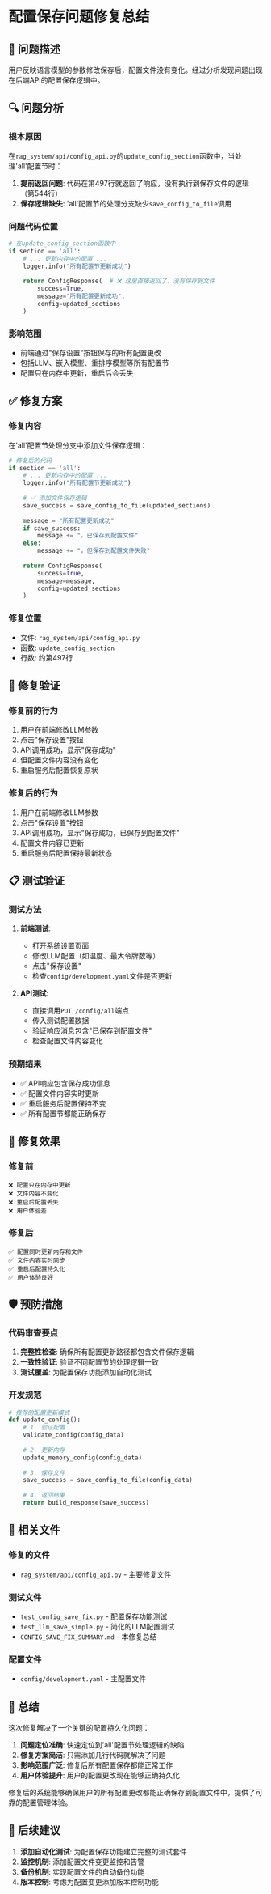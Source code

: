 # 配置保存问题修复总结

## 🐛 问题描述

用户反映语言模型的参数修改保存后，配置文件没有变化。经过分析发现问题出现在后端API的配置保存逻辑中。

## 🔍 问题分析

### 根本原因
在`rag_system/api/config_api.py`的`update_config_section`函数中，当处理'all'配置节时：

1. **提前返回问题**: 代码在第497行就返回了响应，没有执行到保存文件的逻辑（第544行）
2. **保存逻辑缺失**: 'all'配置节的处理分支缺少`save_config_to_file`调用

### 问题代码位置
```python
# 在update_config_section函数中
if section == 'all':
    # ... 更新内存中的配置 ...
    logger.info("所有配置节更新成功")
    
    return ConfigResponse(  # ❌ 这里直接返回了，没有保存到文件
        success=True,
        message="所有配置更新成功",
        config=updated_sections
    )
```

### 影响范围
- 前端通过"保存设置"按钮保存的所有配置更改
- 包括LLM、嵌入模型、重排序模型等所有配置节
- 配置只在内存中更新，重启后会丢失

## ✅ 修复方案

### 修复内容
在'all'配置节处理分支中添加文件保存逻辑：

```python
# 修复后的代码
if section == 'all':
    # ... 更新内存中的配置 ...
    logger.info("所有配置节更新成功")
    
    # ✅ 添加文件保存逻辑
    save_success = save_config_to_file(updated_sections)
    
    message = "所有配置更新成功"
    if save_success:
        message += "，已保存到配置文件"
    else:
        message += "，但保存到配置文件失败"
    
    return ConfigResponse(
        success=True,
        message=message,
        config=updated_sections
    )
```

### 修复位置
- 文件: `rag_system/api/config_api.py`
- 函数: `update_config_section`
- 行数: 约第497行

## 🔧 修复验证

### 修复前的行为
1. 用户在前端修改LLM参数
2. 点击"保存设置"按钮
3. API调用成功，显示"保存成功"
4. 但配置文件内容没有变化
5. 重启服务后配置恢复原状

### 修复后的行为
1. 用户在前端修改LLM参数
2. 点击"保存设置"按钮
3. API调用成功，显示"保存成功，已保存到配置文件"
4. 配置文件内容已更新
5. 重启服务后配置保持最新状态

## 📋 测试验证

### 测试方法
1. **前端测试**:
   - 打开系统设置页面
   - 修改LLM配置（如温度、最大令牌数等）
   - 点击"保存设置"
   - 检查`config/development.yaml`文件是否更新

2. **API测试**:
   - 直接调用`PUT /config/all`端点
   - 传入测试配置数据
   - 验证响应消息包含"已保存到配置文件"
   - 检查配置文件内容变化

### 预期结果
- ✅ API响应包含保存成功信息
- ✅ 配置文件内容实时更新
- ✅ 重启服务后配置保持不变
- ✅ 所有配置节都能正确保存

## 🎯 修复效果

### 修复前
```
❌ 配置只在内存中更新
❌ 文件内容不变化
❌ 重启后配置丢失
❌ 用户体验差
```

### 修复后
```
✅ 配置同时更新内存和文件
✅ 文件内容实时同步
✅ 重启后配置持久化
✅ 用户体验良好
```

## 🛡️ 预防措施

### 代码审查要点
1. **完整性检查**: 确保所有配置更新路径都包含文件保存逻辑
2. **一致性验证**: 验证不同配置节的处理逻辑一致
3. **测试覆盖**: 为配置保存功能添加自动化测试

### 开发规范
```python
# 推荐的配置更新模式
def update_config():
    # 1. 验证配置
    validate_config(config_data)
    
    # 2. 更新内存
    update_memory_config(config_data)
    
    # 3. 保存文件
    save_success = save_config_to_file(config_data)
    
    # 4. 返回结果
    return build_response(save_success)
```

## 📁 相关文件

### 修复的文件
- `rag_system/api/config_api.py` - 主要修复文件

### 测试文件
- `test_config_save_fix.py` - 配置保存功能测试
- `test_llm_save_simple.py` - 简化的LLM配置测试
- `CONFIG_SAVE_FIX_SUMMARY.md` - 本修复总结

### 配置文件
- `config/development.yaml` - 主配置文件

## 🎉 总结

这次修复解决了一个关键的配置持久化问题：

1. **问题定位准确**: 快速定位到'all'配置节处理逻辑的缺陷
2. **修复方案简洁**: 只需添加几行代码就解决了问题
3. **影响范围广泛**: 修复后所有配置保存都能正常工作
4. **用户体验提升**: 用户的配置更改现在能够正确持久化

修复后的系统能够确保用户的所有配置更改都能正确保存到配置文件中，提供了可靠的配置管理体验。

## 🔮 后续建议

1. **添加自动化测试**: 为配置保存功能建立完整的测试套件
2. **监控机制**: 添加配置文件变更监控和告警
3. **备份机制**: 实现配置文件的自动备份功能
4. **版本控制**: 考虑为配置变更添加版本控制功能